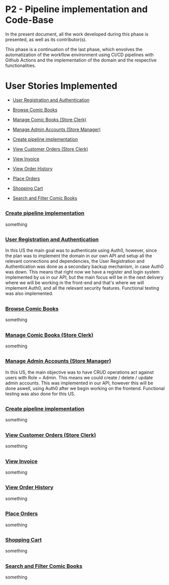 # P2 - Pipeline implementation and Code-Base

In the present document, all the work developed during this phase is presented, as well as its contributor(s).

This phase is a continuation of the last phase, which envolves the automatization of the workflow environment using CI/CD pipelines with Github Actions and the implementation  of the domain and the respective functionalities. 

# User Stories Implemented

* [User Registration and Authentication](https://github.com/padrinoski/desofs2024_M1C_1/issues/1)

* [Browse Comic Books](https://github.com/padrinoski/desofs2024_M1C_1/issues/2)

* [Manage Comic Books (Store Clerk)](https://github.com/padrinoski/desofs2024_M1C_1/issues/8)

* [Manage Admin Accounts (Store Manager)](https://github.com/padrinoski/desofs2024_M1C_1/issues/10)

* [Create pipeline implementation](https://github.com/padrinoski/desofs2024_M1C_1/issues/11)

* [View Customer Orders (Store Clerk)](https://github.com/padrinoski/desofs2024_M1C_1/issues/9)

* [View Invoice](https://github.com/padrinoski/desofs2024_M1C_1/issues/7)

* [View Order History](https://github.com/padrinoski/desofs2024_M1C_1/issues/6)

* [Place Orders](https://github.com/padrinoski/desofs2024_M1C_1/issues/5)

* [Shopping Cart](https://github.com/padrinoski/desofs2024_M1C_1/issues/4)

* [Search and Filter Comic Books](https://github.com/padrinoski/desofs2024_M1C_1/issues/3)



<h2>  </h2>

### [Create pipeline implementation](https://github.com/padrinoski/desofs2024_M1C_1/issues/11)
something

<h2>  </h2>

### [User Registration and Authentication](https://github.com/padrinoski/desofs2024_M1C_1/issues/1)

In this US the main goal was to authenticate using Auth0, however, since the plan was to implement the domain in our own API and setup all the relevant connections and dependencies, the User Registration and Authentication was done as a secondary backup mechanism, in case Auth0 was down. This means that right now we have a register and login system implemented by us in our API, but the main focus will be in the next delivery where we will be working in the front-end and that's where we will implement Auth0, and all the relevant security features. Functional testing was also implemented.

<h2>  </h2>

### [Browse Comic Books](https://github.com/padrinoski/desofs2024_M1C_1/issues/2)
something
<h2>  </h2>

### [Manage Comic Books (Store Clerk)](https://github.com/padrinoski/desofs2024_M1C_1/issues/8)
something
<h2>  </h2>

### [Manage Admin Accounts (Store Manager)](https://github.com/padrinoski/desofs2024_M1C_1/issues/10)
In this US, the main objective was to have CRUD operations act against users with Role = Admin. This means we could create / delete / update admin accounts. This was implemented in our API, however this will be done aswell, using Auth0 after we begin working on the frontend. Functional testing was also done for this US.
<h2>  </h2>

### [Create pipeline implementation](https://github.com/padrinoski/desofs2024_M1C_1/issues/11)
something
<h2>  </h2>

### [View Customer Orders (Store Clerk)](https://github.com/padrinoski/desofs2024_M1C_1/issues/9)
something
<h2>  </h2>

### [View Invoice](https://github.com/padrinoski/desofs2024_M1C_1/issues/7)
something
<h2>  </h2>

### [View Order History](https://github.com/padrinoski/desofs2024_M1C_1/issues/6)
something
<h2>  </h2>

### [Place Orders](https://github.com/padrinoski/desofs2024_M1C_1/issues/5)
something
<h2>  </h2>

### [Shopping Cart](https://github.com/padrinoski/desofs2024_M1C_1/issues/4)
something
<h2>  </h2>

### [Search and Filter Comic Books](https://github.com/padrinoski/desofs2024_M1C_1/issues/3)
something
